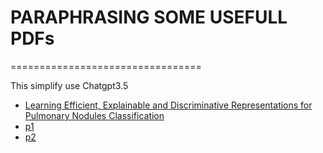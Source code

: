 # PARAPHRASING SOME USEFULL PDFs
=================================

This simplify use Chatgpt3.5

- [Learning Efficient, Explainable and Discriminative Representations for Pulmonary Nodules Classification](./lung1.md)
- [p1](./p1.md)
- [p2](./p2.md)
